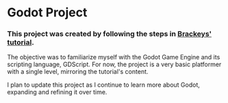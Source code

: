 # Godot Project

### This project was created by following the steps in [Brackeys' tutorial](https://www.youtube.com/watch?v=LOhfqjmasi0).

The objective was to familiarize myself with the Godot Game Engine and its scripting language, GDScript. For now, the project is a very basic platformer with a single level, mirroring the tutorial's content.

I plan to update this project as I continue to learn more about Godot, expanding and refining it over time.
